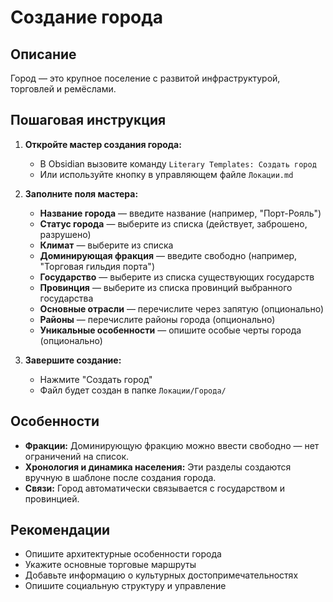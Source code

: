 # Создание города

## Описание
Город — это крупное поселение с развитой инфраструктурой, торговлей и ремёслами.

## Пошаговая инструкция

1. **Откройте мастер создания города:**
   - В Obsidian вызовите команду `Literary Templates: Создать город`
   - Или используйте кнопку в управляющем файле `Локации.md`

2. **Заполните поля мастера:**
   - **Название города** — введите название (например, "Порт-Рояль")
   - **Статус города** — выберите из списка (действует, заброшено, разрушено)
   - **Климат** — выберите из списка
   - **Доминирующая фракция** — введите свободно (например, "Торговая гильдия порта")
   - **Государство** — выберите из списка существующих государств
   - **Провинция** — выберите из списка провинций выбранного государства
   - **Основные отрасли** — перечислите через запятую (опционально)
   - **Районы** — перечислите районы города (опционально)
   - **Уникальные особенности** — опишите особые черты города (опционально)

3. **Завершите создание:**
   - Нажмите "Создать город"
   - Файл будет создан в папке `Локации/Города/`

## Особенности

- **Фракции:** Доминирующую фракцию можно ввести свободно — нет ограничений на список.
- **Хронология и динамика населения:** Эти разделы создаются вручную в шаблоне после создания города.
- **Связи:** Город автоматически связывается с государством и провинцией.

## Рекомендации

- Опишите архитектурные особенности города
- Укажите основные торговые маршруты
- Добавьте информацию о культурных достопримечательностях
- Опишите социальную структуру и управление
